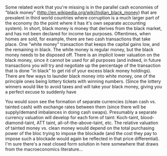 Some related work that you're missing is in the parallel cash
economies of "black money"
(http://en.wikipedia.org/wiki/Indian_black_money) that are prevalent
in third world countries where corruption is a much larger part of the
economy (to the point where it has it's own separate accounting
system). In short, black money is money that derives from the black
market, and has not been declared for income tax purposes. Oftentimes,
when homes are sold, for example, there are two cash transactions that
take place. One "white money" transaction that keeps the capital gains
low, and the remaining in black. The white money is regular money, but
the black money needs to be disposed off. There is an implicit lower
valuation on the black money, since it cannot be used for all purposes
(and indeed, in future transactions you will try and negotiate up the
percentage of the transaction that is done "in black" to get rid of
your excess black money holdings). There are few ways to launder black
money into white money, one of the principle ones being lottery
tickets with winning numbers. (Since the lottery winners would like to
avoid taxes and will take your black money, giving you a perfect
excuse to suddenly have

You would soon see the formation of separate currencies (clean cash
vs. tainted cash) with exchange rates between them (since there will
be supply/demand imbalances in doing cash swaps). Presumably a
separate currency valuation will develop for each form of taint:
Koch-taint, blood-diamond-taint, ATT taint, all-of-the-above-taint,
etc. The relative valuation of tainted money vs. clean money would
depend on the total purchasing power of the bloc trying to impose the
blockade (and the cost they pay to impose such a blockade would again
be reflected in that price differential). I'm sure there's a neat
closed form solution in here somewhere that draws from the
macroeconomics literature...

